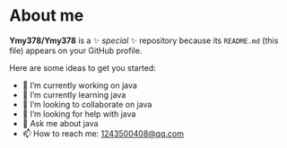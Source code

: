 # About me


**Ymy378/Ymy378** is a ✨ _special_ ✨ repository because its `README.md` (this file) appears on your GitHub profile.

Here are some ideas to get you started:

- 🔭 I’m currently working on java
- 🌱 I’m currently learning java
- 👯 I’m looking to collaborate on java
- 🤔 I’m looking for help with java
- 💬 Ask me about java
- 📫 How to reach me: 1243500408@qq.com
  

